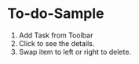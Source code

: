 # To-do-Sample

1. Add Task from Toolbar
2. Click to see the details.
3. Swap item to left or right to delete.
